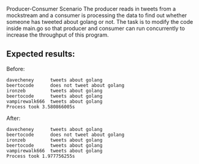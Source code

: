 Producer-Consumer Scenario
The producer reads in tweets from a mockstream and a consumer is processing the data to find out whether someone has tweeted about golang or not. The task is to modify the code inside main.go so that producer and consumer can run concurrently to increase the throughput of this program.

## Expected results:

Before:

```
davecheney      tweets about golang
beertocode      does not tweet about golang
ironzeb         tweets about golang
beertocode      tweets about golang
vampirewalk666  tweets about golang
Process took 3.580866005s
```

After:

```
davecheney      tweets about golang
beertocode      does not tweet about golang
ironzeb         tweets about golang
beertocode      tweets about golang
vampirewalk666  tweets about golang
Process took 1.977756255s
```
